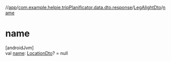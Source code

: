 //[app](../../../index.md)/[com.example.helpie.tripPlanificator.data.dto.response](../index.md)/[LegAlightDto](index.md)/[name](name.md)

# name

[androidJvm]\
val [name](name.md): [LocationDto](../-location-dto/index.md)? = null
